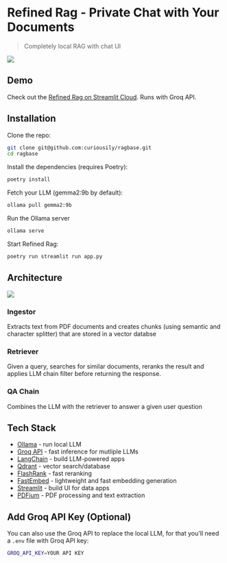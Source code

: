 # Refined Rag - Private Chat with Your Documents

> Completely local RAG with chat UI

<a href="https://www.mlexpert.io/bootcamp" target="_blank">
  <img src="https://raw.githubusercontent.com/curiousily/ragbase/master/.github/ui.png">
</a>

## Demo

Check out the [Refined Rag on Streamlit Cloud](https://ragbase.streamlit.app/). Runs with Groq API.

## Installation

Clone the repo:

```sh
git clone git@github.com:curiousily/ragbase.git
cd ragbase
```

Install the dependencies (requires Poetry):

```sh
poetry install
```

Fetch your LLM (gemma2:9b by default):

```sh
ollama pull gemma2:9b
```

Run the Ollama server

```sh
ollama serve
```

Start Refined Rag:

```sh
poetry run streamlit run app.py
```

## Architecture

<a href="https://www.mlexpert.io/bootcamp" target="_blank">
  <img src="https://raw.githubusercontent.com/curiousily/ragbase/master/.github/architecture.png">
</a>

### Ingestor

Extracts text from PDF documents and creates chunks (using semantic and character splitter) that are stored in a vector databse

### Retriever

Given a query, searches for similar documents, reranks the result and applies LLM chain filter before returning the response.

### QA Chain

Combines the LLM with the retriever to answer a given user question

## Tech Stack

- [Ollama](https://ollama.com/) - run local LLM
- [Groq API](https://groq.com/) - fast inference for mutliple LLMs
- [LangChain](https://www.langchain.com/) - build LLM-powered apps
- [Qdrant](https://qdrant.tech/) - vector search/database
- [FlashRank](https://github.com/PrithivirajDamodaran/FlashRank) - fast reranking
- [FastEmbed](https://qdrant.github.io/fastembed/) - lightweight and fast embedding generation
- [Streamlit](https://streamlit.io/) - build UI for data apps
- [PDFium](https://pdfium.googlesource.com/pdfium/) - PDF processing and text extraction

## Add Groq API Key (Optional)

You can also use the Groq API to replace the local LLM, for that you'll need a `.env` file with Groq API key:

```sh
GROQ_API_KEY=YOUR API KEY
```